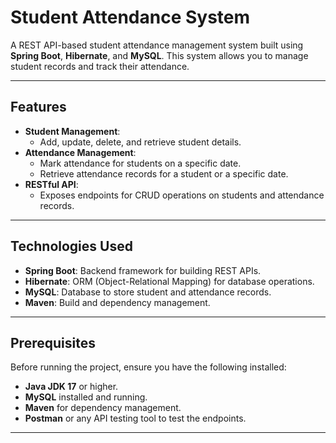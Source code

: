 # Student Attendance System

A REST API-based student attendance management system built using **Spring Boot**, **Hibernate**, and **MySQL**. This system allows you to manage student records and track their attendance.

---

## Features

- **Student Management**:
  - Add, update, delete, and retrieve student details.
- **Attendance Management**:
  - Mark attendance for students on a specific date.
  - Retrieve attendance records for a student or a specific date.
- **RESTful API**:
  - Exposes endpoints for CRUD operations on students and attendance records.

---

## Technologies Used

- **Spring Boot**: Backend framework for building REST APIs.
- **Hibernate**: ORM (Object-Relational Mapping) for database operations.
- **MySQL**: Database to store student and attendance records.
- **Maven**: Build and dependency management.
  
---

## Prerequisites

Before running the project, ensure you have the following installed:

- **Java JDK 17** or higher.
- **MySQL** installed and running.
- **Maven** for dependency management.
- **Postman** or any API testing tool to test the endpoints.

---

